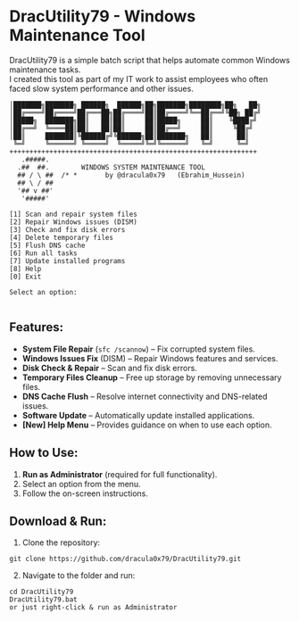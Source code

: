 # DracUtility79 - Windows Maintenance Tool

DracUtility79 is a simple batch script that helps automate common Windows maintenance tasks.  
I created this tool as part of my IT work to assist employees who often faced slow system performance and other issues.  

```
│███████╗███████╗ ██████╗  ██████╗██╗███████╗████████╗██╗   ██╗
│██╔════╝██╔════╝██╔═══██╗██╔════╝██║██╔════╝╚══██╔══╝╚██╗ ██╔╝
│█████╗  ███████╗██║   ██║██║     ██║█████╗     ██║    ╚████╔╝
│██╔══╝  ╚════██║██║   ██║██║     ██║██╔══╝     ██║     ╚██╔╝
│██║     ███████║╚██████╔╝╚██████╗██║███████╗   ██║      ██║
 ╚═╝     ╚══════╝ ╚═════╝  ╚═════╝╚═╝╚══════╝   ╚═╝      ╚═╝
++++++++++++++++++++++++++++++++++++++++++++++++++++++++++++++
   .#####.
  .##  ##.        WINDOWS SYSTEM MAINTENANCE TOOL
  ## / \ ##  /* *       by @dracula0x79   (Ebrahim_Hussein)
  ## \ / ##
  '## v ##'
   '#####'

[1] Scan and repair system files
[2] Repair Windows issues (DISM)
[3] Check and fix disk errors
[4] Delete temporary files
[5] Flush DNS cache
[6] Run all tasks
[7] Update installed programs
[8] Help
[0] Exit

Select an option:


```

## Features:
- **System File Repair** (`sfc /scannow`) – Fix corrupted system files.
- **Windows Issues Fix** (DISM) – Repair Windows features and services.
- **Disk Check & Repair** – Scan and fix disk errors.
- **Temporary Files Cleanup** – Free up storage by removing unnecessary files.
- **DNS Cache Flush** – Resolve internet connectivity and DNS-related issues.
- **Software Update** – Automatically update installed applications.
- **[New] Help Menu** – Provides guidance on when to use each option.

## How to Use:
1. **Run as Administrator** (required for full functionality).
2. Select an option from the menu.
3. Follow the on-screen instructions.

## Download & Run:
1. Clone the repository:
```
git clone https://github.com/dracula0x79/DracUtility79.git
```
2. Navigate to the folder and run:

```
cd DracUtility79
DracUtility79.bat
or just right-click & run as Administrator
```

